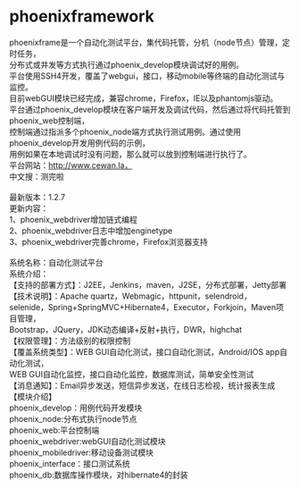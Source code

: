 # phoenixframework<br>
phoenixframe是一个自动化测试平台，集代码托管，分机（node节点）管理，定时任务，<br>
分布式或并发等方式执行通过phoenix_develop模块调试好的用例。<br>
平台使用SSH4开发，覆盖了webgui，接口，移动mobile等终端的自动化测试与监控。<br>
目前webGUI模块已经完成，兼容chrome，Firefox，IE以及phantomjs驱动。<br>
平台通过phoenix_develop模块在客户端开发及调试代码，然后通过将代码托管到phoenix_web控制端，<br>
控制端通过指派多个phoenix_node端方式执行测试用例。通过使用phoenix_develop开发用例代码的示例，<br>
用例如果在本地调试时没有问题，那么就可以放到控制端进行执行了。<br>
平台网站：http://www.cewan.la，<br>
中文搜：测完啦<br>
<br>
最新版本：1.2.7<br>
更新内容：<br>
1、phoenix_webdriver增加链式编程<br>
2、phoenix_webdriver日志中增加enginetype<br>
3、phoenix_webdriver完善chrome，Firefox浏览器支持<br>
<br>
系统名称：自动化测试平台<br> 
系统介绍： <br>
【支持的部署方式】：J2EE，Jenkins，maven，J2SE，分布式部署，Jetty部署 <br>
【技术说明】：Apache quartz，Webmagic，httpunit，selendroid，<br>
selenide，Spring+SpringMVC+Hibernate4，Executor，Forkjoin，Maven项目管理，<br>
Bootstrap，JQuery，JDK动态编译+反射+执行，DWR，highchat <br>
【权限管理】：方法级别的权限控制 <br>
【覆盖系统类型】：WEB GUI自动化测试，接口自动化测试，Android/IOS app自动化测试，<br>
WEB GUI自动化监控，接口自动化监控，数据库测试，简单安全性测试 <br>
【消息通知】：Email异步发送，短信异步发送，在线日志检视，统计报表生成<br>
【模块介绍】<br>
phoenix_develop：用例代码开发模块<br>
phoenix_node:分布式执行node节点<br>
phoenix_web:平台控制端<br>
phoenix_webdriver:webGUI自动化测试模块<br>
phoenix_mobiledriver:移动设备测试模块<br>
phoenix_interface：接口测试系统<br>
phoenix_db:数据库操作模块，对hibernate4的封装<br>
